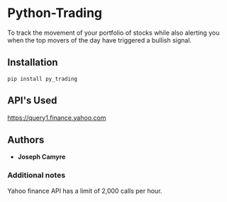 # Python-Trading
To track the movement of your portfolio of stocks while also alerting you when the top movers of the day have triggered a bullish signal. 

## Installation
```
pip install py_trading
```

## API's Used
https://query1.finance.yahoo.com

## Authors

* **Joseph Camyre**

### Additional notes
Yahoo finance API has a limit of 2,000 calls per hour.

